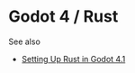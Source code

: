 # Godot 4 / Rust

See also

* [Setting Up Rust in Godot 4.1](https://www.youtube.com/watch?v=z14cfTc40uQ)

